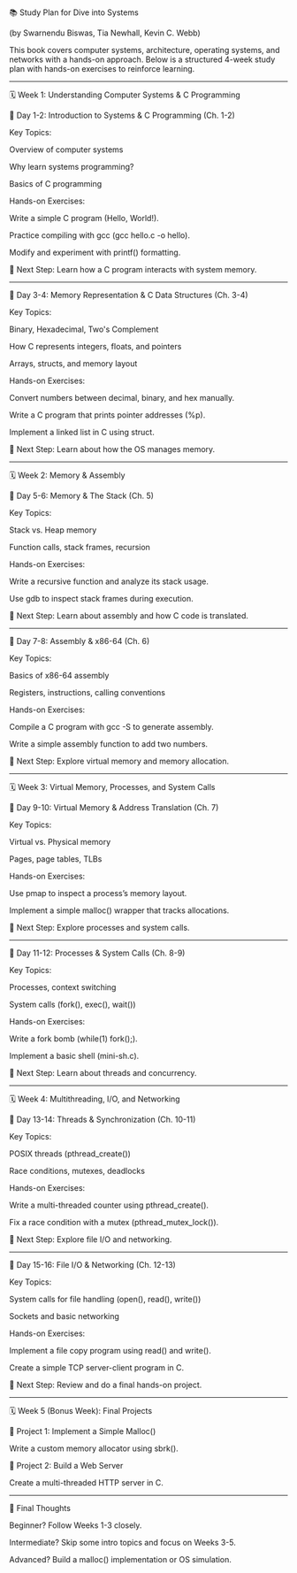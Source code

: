 📚 Study Plan for Dive into Systems

(by Swarnendu Biswas, Tia Newhall, Kevin C. Webb)

This book covers computer systems, architecture, operating systems, and networks with a hands-on approach. Below is a structured 4-week study plan with hands-on exercises to reinforce learning.


---

🗓 Week 1: Understanding Computer Systems & C Programming

📌 Day 1-2: Introduction to Systems & C Programming (Ch. 1-2)

Key Topics:

Overview of computer systems

Why learn systems programming?

Basics of C programming


Hands-on Exercises:

Write a simple C program (Hello, World!).

Practice compiling with gcc (gcc hello.c -o hello).

Modify and experiment with printf() formatting.



🔹 Next Step: Learn how a C program interacts with system memory.


---

📌 Day 3-4: Memory Representation & C Data Structures (Ch. 3-4)

Key Topics:

Binary, Hexadecimal, Two's Complement

How C represents integers, floats, and pointers

Arrays, structs, and memory layout


Hands-on Exercises:

Convert numbers between decimal, binary, and hex manually.

Write a C program that prints pointer addresses (%p).

Implement a linked list in C using struct.



🔹 Next Step: Learn about how the OS manages memory.


---

🗓 Week 2: Memory & Assembly

📌 Day 5-6: Memory & The Stack (Ch. 5)

Key Topics:

Stack vs. Heap memory

Function calls, stack frames, recursion


Hands-on Exercises:

Write a recursive function and analyze its stack usage.

Use gdb to inspect stack frames during execution.



🔹 Next Step: Learn about assembly and how C code is translated.


---

📌 Day 7-8: Assembly & x86-64 (Ch. 6)

Key Topics:

Basics of x86-64 assembly

Registers, instructions, calling conventions


Hands-on Exercises:

Compile a C program with gcc -S to generate assembly.

Write a simple assembly function to add two numbers.



🔹 Next Step: Explore virtual memory and memory allocation.


---

🗓 Week 3: Virtual Memory, Processes, and System Calls

📌 Day 9-10: Virtual Memory & Address Translation (Ch. 7)

Key Topics:

Virtual vs. Physical memory

Pages, page tables, TLBs


Hands-on Exercises:

Use pmap to inspect a process’s memory layout.

Implement a simple malloc() wrapper that tracks allocations.



🔹 Next Step: Explore processes and system calls.


---

📌 Day 11-12: Processes & System Calls (Ch. 8-9)

Key Topics:

Processes, context switching

System calls (fork(), exec(), wait())


Hands-on Exercises:

Write a fork bomb (while(1) fork();).

Implement a basic shell (mini-sh.c).



🔹 Next Step: Learn about threads and concurrency.


---

🗓 Week 4: Multithreading, I/O, and Networking

📌 Day 13-14: Threads & Synchronization (Ch. 10-11)

Key Topics:

POSIX threads (pthread_create())

Race conditions, mutexes, deadlocks


Hands-on Exercises:

Write a multi-threaded counter using pthread_create().

Fix a race condition with a mutex (pthread_mutex_lock()).



🔹 Next Step: Explore file I/O and networking.


---

📌 Day 15-16: File I/O & Networking (Ch. 12-13)

Key Topics:

System calls for file handling (open(), read(), write())

Sockets and basic networking


Hands-on Exercises:

Implement a file copy program using read() and write().

Create a simple TCP server-client program in C.



🔹 Next Step: Review and do a final hands-on project.


---

🗓 Week 5 (Bonus Week): Final Projects

🔹 Project 1: Implement a Simple Malloc()

Write a custom memory allocator using sbrk().


🔹 Project 2: Build a Web Server

Create a multi-threaded HTTP server in C.



---

🚀 Final Thoughts

Beginner? Follow Weeks 1-3 closely.

Intermediate? Skip some intro topics and focus on Weeks 3-5.

Advanced? Build a malloc() implementation or OS simulation.
